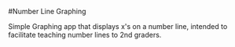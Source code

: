 #Number Line Graphing

Simple Graphing app that displays x's on a number line, intended to facilitate teaching number lines to 2nd graders.
